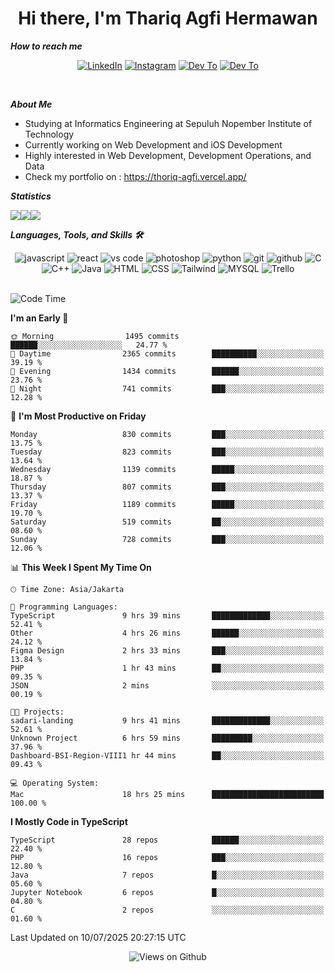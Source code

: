 <div align="center">
  <h1>Hi there, I'm Thariq Agfi Hermawan</h1>
</div>


***How to reach me***
<p align='center'>
   <a href="https://www.linkedin.com/in/thariqagfihermawan" target="_blank"><img src="https://img.shields.io/badge/LinkedIn-0077B5?style=for-the-badge&logo=linkedin&logoColor=white" alt="LinkedIn"></a>
   <a href="https://www.instagram.com/thoriqagfi" target="_blank"><img src="https://img.shields.io/badge/Instagram-E4405F?style=for-the-badge&logo=instagram&logoColor=white" alt="Instagram"></a>
   <a href="https://medium.com/@thoriq.aghfi60" target="_blank"><img src="https://img.shields.io/badge/Medium-12100E?style=for-the-badge&logo=medium&logoColor=white" alt="Dev To"></a>
   <a href="https://linktr.ee/thoriqagfi" target="_blank"><img src="https://img.shields.io/badge/linktree-1de9b6?style=for-the-badge&logo=linktree&logoColor=white" alt="Dev To"></a>
</p>

<br>

***About Me***
- Studying at Informatics Engineering at Sepuluh Nopember Institute of Technology
- Currently working on Web Development and iOS Development
- Highly interested in Web Development, Development Operations, and Data
- Check my portfolio on : https://thoriq-agfi.vercel.app/

***Statistics***

<!-- [![GitHub Streak](http://github-readme-streak-stats.herokuapp.com?user=thoriqagfi&theme=dark)](https://git.io/streak-stats) -->

<div align="center">
  <div style="display: flex;">
    <img src="http://github-readme-streak-stats.herokuapp.com?user=thoriqagfi&theme=chartreuse-dark"/>
    <img src="https://github-readme-stats.vercel.app/api/top-langs/?username=thoriqagfi&layout=compact&&theme=chartreuse-dark&langs_count=8)](https://github.com/thoriqagfi"/>
    <img src="https://github-readme-stats.vercel.app/api?username=thoriqagfi&show_icons=true&theme=chartreuse-dark"/>
  </div>
</div>

<!-- [![Top Langs](https://github-readme-stats.vercel.app/api/top-langs/?username=thoriqagfi&layout=compact&&theme=chartreuse-dark&langs_count=8)](https://github.com/thoriqagfi)
< ![Agfi's GitHub stats](https://github-readme-stats.vercel.app/api?username=thoriqagfi&show_icons=true&theme=chartreuse-dark) -->

***Languages, Tools, and Skills 🛠***

  <div align="center">
    <img src="https://img.shields.io/badge/JavaScript-F7DF1E?style=for-the-badge&logo=javascript&logoColor=black" alt="javascript" />
    <img src="https://img.shields.io/badge/React-61DAFB?style=for-the-badge&logo=react&logoColor=black" alt="react" />
    <img src="https://img.shields.io/badge/vs%20code-007ACC?style=for-the-badge&logo=visual%20studio%20code&logoColor=white" alt="vs code" />
    <img src="https://img.shields.io/badge/adobe%20photoshop-31A8FF?style=for-the-badge&logo=adobe%20photoshop&logoColor=white" alt="photoshop" />
    <img src="https://img.shields.io/badge/python-3776AB?style=for-the-badge&logo=python&logoColor=white" alt="python" />
    <img src="https://img.shields.io/badge/Git-F05032?style=for-the-badge&logo=git&logoColor=white" alt="git" />
    <img src="https://img.shields.io/badge/GitHub-100000?style=for-the-badge&logo=github&logoColor=white" alt="github" />
    <img src="https://img.shields.io/badge/c-%2300599C.svg?style=for-the-badge&logo=c&logoColor=white" alt="C" />
    <img src="https://img.shields.io/badge/c++-%2300599C.svg?style=for-the-badge&logo=c%2B%2B&logoColor=white" alt="C++" />
    <img src="https://img.shields.io/badge/Java-ED8B00?style=for-the-badge&logo=java&logoColor=white" alt="Java"/>
    <img src="https://img.shields.io/badge/HTML5-E34F26?style=for-the-badge&logo=html5&logoColor=white" alt="HTML" />
    <img src="https://img.shields.io/badge/CSS-239120?&style=for-the-badge&logo=css3&logoColor=white" alt ="CSS" />
    <img src="https://img.shields.io/badge/tailwindcss-%2338B2AC.svg?style=for-the-badge&logo=tailwind-css&logoColor=white" alt="Tailwind" />
    <img src="https://img.shields.io/badge/MySQL-00000F?style=for-the-badge&logo=mysql&logoColor=white" alt="MYSQL" />
    <img src="https://img.shields.io/badge/Trello-%23026AA7.svg?style=for-the-badge&logo=Trello&logoColor=white" alt="Trello" />
  </div><br>

<!--START_SECTION:waka-->
![Code Time](http://img.shields.io/badge/Code%20Time-1%2C242%20hrs%2020%20mins-blue)

**I'm an Early 🐤** 

```text
🌞 Morning                1495 commits        ██████░░░░░░░░░░░░░░░░░░░   24.77 % 
🌆 Daytime                2365 commits        ██████████░░░░░░░░░░░░░░░   39.19 % 
🌃 Evening                1434 commits        ██████░░░░░░░░░░░░░░░░░░░   23.76 % 
🌙 Night                  741 commits         ███░░░░░░░░░░░░░░░░░░░░░░   12.28 % 
```
📅 **I'm Most Productive on Friday** 

```text
Monday                   830 commits         ███░░░░░░░░░░░░░░░░░░░░░░   13.75 % 
Tuesday                  823 commits         ███░░░░░░░░░░░░░░░░░░░░░░   13.64 % 
Wednesday                1139 commits        █████░░░░░░░░░░░░░░░░░░░░   18.87 % 
Thursday                 807 commits         ███░░░░░░░░░░░░░░░░░░░░░░   13.37 % 
Friday                   1189 commits        █████░░░░░░░░░░░░░░░░░░░░   19.70 % 
Saturday                 519 commits         ██░░░░░░░░░░░░░░░░░░░░░░░   08.60 % 
Sunday                   728 commits         ███░░░░░░░░░░░░░░░░░░░░░░   12.06 % 
```


📊 **This Week I Spent My Time On** 

```text
🕑︎ Time Zone: Asia/Jakarta

💬 Programming Languages: 
TypeScript               9 hrs 39 mins       █████████████░░░░░░░░░░░░   52.41 % 
Other                    4 hrs 26 mins       ██████░░░░░░░░░░░░░░░░░░░   24.12 % 
Figma Design             2 hrs 33 mins       ███░░░░░░░░░░░░░░░░░░░░░░   13.84 % 
PHP                      1 hr 43 mins        ██░░░░░░░░░░░░░░░░░░░░░░░   09.35 % 
JSON                     2 mins              ░░░░░░░░░░░░░░░░░░░░░░░░░   00.19 % 

🐱‍💻 Projects: 
sadari-landing           9 hrs 41 mins       █████████████░░░░░░░░░░░░   52.61 % 
Unknown Project          6 hrs 59 mins       █████████░░░░░░░░░░░░░░░░   37.96 % 
Dashboard-BSI-Region-VIII1 hr 44 mins        ██░░░░░░░░░░░░░░░░░░░░░░░   09.43 % 

💻 Operating System: 
Mac                      18 hrs 25 mins      █████████████████████████   100.00 % 
```

**I Mostly Code in TypeScript** 

```text
TypeScript               28 repos            ██████░░░░░░░░░░░░░░░░░░░   22.40 % 
PHP                      16 repos            ███░░░░░░░░░░░░░░░░░░░░░░   12.80 % 
Java                     7 repos             █░░░░░░░░░░░░░░░░░░░░░░░░   05.60 % 
Jupyter Notebook         6 repos             █░░░░░░░░░░░░░░░░░░░░░░░░   04.80 % 
C                        2 repos             ░░░░░░░░░░░░░░░░░░░░░░░░░   01.60 % 
```




 Last Updated on 10/07/2025 20:27:15 UTC
<!--END_SECTION:waka-->

<div align="center">
<img src="https://komarev.com/ghpvc/?username=thoriqagfi&color=blue" alt="Views on Github" />
</div>
